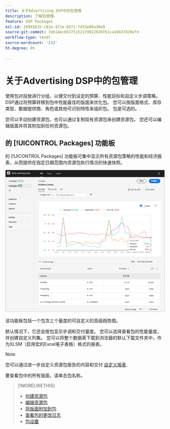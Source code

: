 ```yaml
---
title: 关于Advertising DSP中的包管理
description: 了解包管理。
feature: DSP Packages
exl-id: 26985635-c03a-471e-8372-fd33e89a30e9
source-git-commit: 7e614ecb517515217d812926f61ca10437820efd
workflow-type: tm+mt
source-wordcount: '222'
ht-degree: 0%

---
```


# 关于Advertising DSP中的包管理

使用包对投放进行分组，以便交付到设定的预算、性能目标和自定义步调策略。 DSP通过将预算转移到包中性能最佳的版面来优化包。 您可以按版面格式、库存类型、数据提供商、角色或其他可识别特性来组织包。 包是可选的。

您可以手动创建资源包，也可以通过复制现有资源包来创建资源包。 您还可以编辑版面并将其附加到任何资源包。

## 的 [!UICONTROL Packages] 功能板

的 [!UICONTROL Packages] 功能板可集中显示所有资源包策略的性能和经济报表，从而提供在指定日期范围内资源包执行情况的快速快照。

![“包”功能板](/help/dsp/assets/package-dashboard.png)

该功能板包括一个包含三个量度的可自定义的高级趋势图。

默认情况下，它还会按包显示步调和交付量度。 您可以选择查看包的性能量度，并创建自定义列集。 您可以将整个数据表下载到浏览器的默认下载文件夹中，作为XLSM（启用宏的Excel电子表格）格式的报表。

>[!NOTE]
>
>您可以通过进一步自定义资源包报告的内容和交付 [自定义报表](/help/dsp/reports/report-about.md).

要查看包中的所有版面，请单击包名称。

>[!MORELIKETHIS]
>
>* [创建资源包](package-create.md)
>* [编辑资源包](package-edit.md)
>* [将版面附加到包](package-attach-placement.md)
>* [查看包的更改日志](package-change-log.md)
>* [包设置](package-settings.md)


